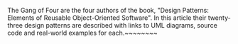 

The Gang of Four are the four authors of the book, "Design Patterns: Elements of Reusable Object-Oriented Software". In this article their twenty-three design patterns are described with links to UML diagrams, source code and real-world examples for each.~~~~~~~~